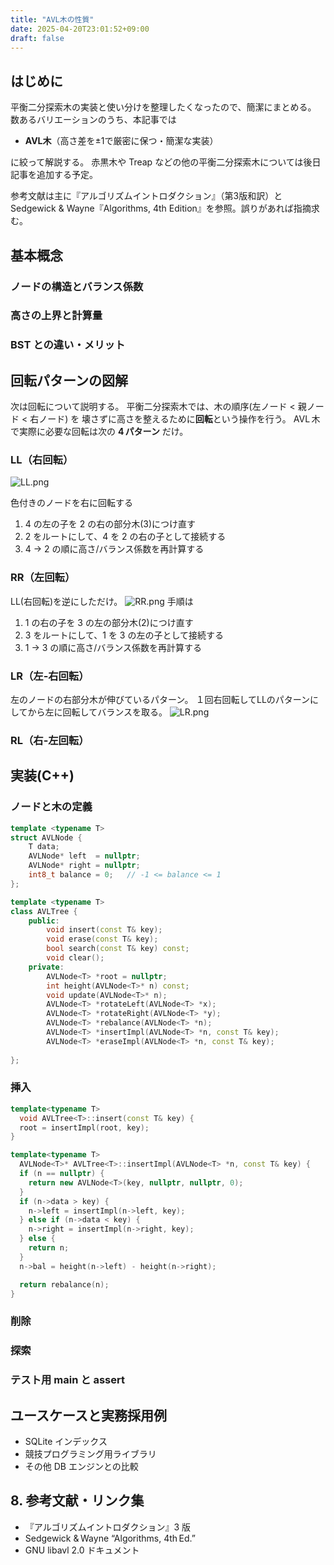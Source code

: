 ```yaml
---
title: "AVL木の性質"
date: 2025-04-20T23:01:52+09:00
draft: false
---
```

## はじめに

平衡二分探索木の実装と使い分けを整理したくなったので、簡潔にまとめる。  
数あるバリエーションのうち、本記事では

- **AVL木**（高さ差を±1で厳密に保つ・簡潔な実装）

に絞って解説する。
赤黒木や Treap などの他の平衡二分探索木については後日記事を追加する予定。

参考文献は主に『アルゴリズムイントロダクション』（第3版和訳）と
Sedgewick & Wayne『Algorithms, 4th Edition』を参照。誤りがあれば指摘求む。


##  基本概念
### ノードの構造とバランス係数
### 高さの上界と計算量
### BST との違い・メリット

## 回転パターンの図解
次は回転について説明する。
平衡二分探索木では、木の順序(左ノード < 親ノード < 右ノード) を
壊さずに高さを整えるために**回転**という操作を行う。
AVL 木で実際に必要な回転は次の **4 パターン** だけ。
### LL（右回転）
![LL.png](/public/images/LL.png)

色付きのノードを右に回転する
1. 4 の左の子を 2 の右の部分木(3)につけ直す
2. 2 をルートにして、4 を 2 の右の子として接続する
3. 4 -> 2 の順に高さ/バランス係数を再計算する


### RR（左回転）

LL(右回転)を逆にしただけ。
![RR.png](/public/images/RR.png)
手順は
1. 1 の右の子を 3 の左の部分木(2)につけ直す
2. 3 をルートにして、1 を 3 の左の子として接続する
3. 1 -> 3 の順に高さ/バランス係数を再計算する

### LR（左‑右回転）
左のノードの右部分木が伸びているパターン。
１回右回転してLLのパターンにしてから左に回転してバランスを取る。
![LR.png](/public/images/LR.png)
### RL（右‑左回転）

## 実装(C++)
### ノードと木の定義
```cpp
template <typename T>
struct AVLNode {
    T data;
    AVLNode* left  = nullptr;
    AVLNode* right = nullptr;
    int8_t balance = 0;   // -1 <= balance <= 1
};

template <typename T>
class AVLTree {
    public:
        void insert(const T& key);
        void erase(const T& key);
        bool search(const T& key) const;
        void clear();
    private:
        AVLNode<T> *root = nullptr;
        int height(AVLNode<T>* n) const;
        void update(AVLNode<T>* n);
        AVLNode<T> *rotateLeft(AVLNode<T> *x);
        AVLNode<T> *rotateRight(AVLNode<T> *y);
        AVLNode<T> *rebalance(AVLNode<T> *n);
        AVLNode<T> *insertImpl(AVLNode<T> *n, const T& key);
        AVLNode<T> *eraseImpl(AVLNode<T> *n, const T& key);
    
};

```
### 挿入
```cpp
template<typename T> 
  void AVLTree<T>::insert(const T& key) {
  root = insertImpl(root, key);
}

template<typename T>
  AVLNode<T>* AVLTree<T>::insertImpl(AVLNode<T> *n, const T& key) {
  if (n == nullptr) {
    return new AVLNode<T>(key, nullptr, nullptr, 0);
  }
  if (n->data > key) {
    n->left = insertImpl(n->left, key);
  } else if (n->data < key) {
    n->right = insertImpl(n->right, key);
  } else {
    return n;
  }  
  n->bal = height(n->left) - height(n->right);

  return rebalance(n);
}
```
### 削除
### 探索
### テスト用 main と assert

## ユースケースと実務採用例
- SQLite インデックス
- 競技プログラミング用ライブラリ
- その他 DB エンジンとの比較

## 8. 参考文献・リンク集
- 『アルゴリズムイントロダクション』3 版
- Sedgewick & Wayne “Algorithms, 4th Ed.”
- GNU libavl 2.0 ドキュメント


